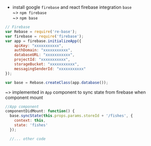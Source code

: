 * install google `firebase` and react firebase integration `base`  
~> `npm firebase`  
~> `npm base`  

```js
// Firebase
var Rebase = require('re-base');
var firebase = require('firebase');
var app = firebase.initializeApp({
    apiKey: "xxxxxxxxxxx",
    authDomain: "xxxxxxxxxxx",
    databaseURL: "xxxxxxxxxxx",
    projectId: "xxxxxxxxxxx",
    storageBucket: "xxxxxxxxxxx",
    messagingSenderId: "xxxxxxxxxxx"
});

var base = Rebase.createClass(app.database());
```

~> implemented in `App` component to sync state from firebase when component mount     
```js
//App component
componentDidMount: function() {
  base.syncState(this.props.params.storeId + '/fishes', {
    context: this,
    state: 'fishes'
  });

  //... other code
```